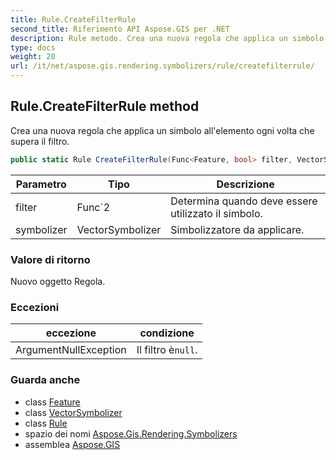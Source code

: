 ```yaml
---
title: Rule.CreateFilterRule
second_title: Riferimento API Aspose.GIS per .NET
description: Rule metodo. Crea una nuova regola che applica un simbolo allelemento ogni volta che supera il filtro.
type: docs
weight: 20
url: /it/net/aspose.gis.rendering.symbolizers/rule/createfilterrule/
---
```

## Rule.CreateFilterRule method

Crea una nuova regola che applica un simbolo all'elemento ogni volta che supera il filtro.

```csharp
public static Rule CreateFilterRule(Func<Feature, bool> filter, VectorSymbolizer symbolizer)
```

| Parametro | Tipo | Descrizione |
| --- | --- | --- |
| filter | Func`2 | Determina quando deve essere utilizzato il simbolo. |
| symbolizer | VectorSymbolizer | Simbolizzatore da applicare. |

### Valore di ritorno

Nuovo oggetto Regola.

### Eccezioni

| eccezione | condizione |
| --- | --- |
| ArgumentNullException | Il filtro è`null`. |

### Guarda anche

* class [Feature](../../../aspose.gis/feature/)
* class [VectorSymbolizer](../../vectorsymbolizer/)
* class [Rule](../)
* spazio dei nomi [Aspose.Gis.Rendering.Symbolizers](../../rule/)
* assemblea [Aspose.GIS](../../../)


